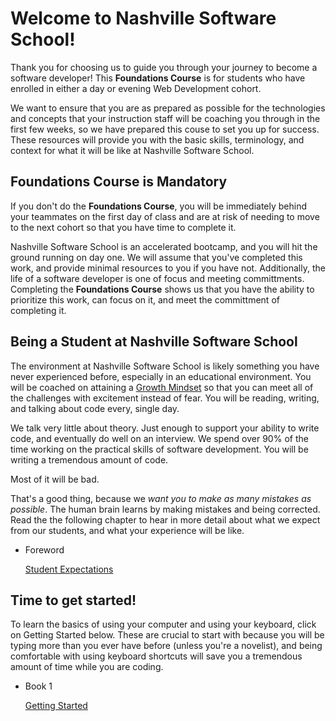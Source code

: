 # Welcome to Nashville Software School!

Thank you for choosing us to guide you through your journey to become a software developer! This **Foundations Course** is for students who have enrolled in either a day or evening Web Development cohort.

We want to ensure that you are as prepared as possible for the technologies and concepts that your instruction staff will be coaching you through in the first few weeks, so we have prepared this couse to set you up for success. These resources will provide you with the basic skills, terminology, and context for what it will be like at Nashville Software School.

## Foundations Course is Mandatory

If you don't do the **Foundations Course**, you will be immediately behind your teammates on the first day of class and are at risk of needing to move to the next cohort so that you have time to complete it.

Nashville Software School is an accelerated bootcamp, and you will hit the ground running on day one. We will assume that you've completed this work, and provide minimal resources to you if you have not. Additionally, the life of a software developer is one of focus and meeting committments. Completing the **Foundations Course** shows us that you have the ability to prioritize this work, can focus on it, and meet the committment of completing it.

## Being a Student at Nashville Software School

The environment at Nashville Software School is likely something you have never experienced before, especially in an educational environment. You will be coached on attaining a [Growth Mindset](https://www.brainpickings.org/2014/01/29/carol-dweck-mindset/) so that you can meet all of the challenges with excitement instead of fear. You will be reading, writing, and talking about code every, single day.

We talk very little about theory. Just enough to support your ability to write code, and eventually do well on an interview. We spend over 90% of the time working on the practical skills of software development. You will be writing a tremendous amount of code.

Most of it will be bad.

That's a good thing, because we _want you to make as many mistakes as possible_. The human brain learns by making mistakes and being corrected. Read the the following chapter to hear in more detail about what we expect from our students, and what your experience will be like.

<ul class="single-item">
    <li>
        <p class="listitem__header">Foreword</p>
        <a href="./book-1-your-computer/chapters/HOW_TO_LEARN.html">Student Expectations</a>
    </li>
</ul>


## Time to get started!

To learn the basics of using your computer and using your keyboard, click on Getting Started below. These are crucial to start with because you will be typing more than you ever have before (unless you're a novelist), and being comfortable with using keyboard shortcuts will save you a tremendous amount of time while you are coding.

<ul class="single-item">
    <li>
        <p class="listitem__header">Book 1</p>
        <a href="./book-1-your-computer/">Getting Started</a>
    </li>
</ul>

